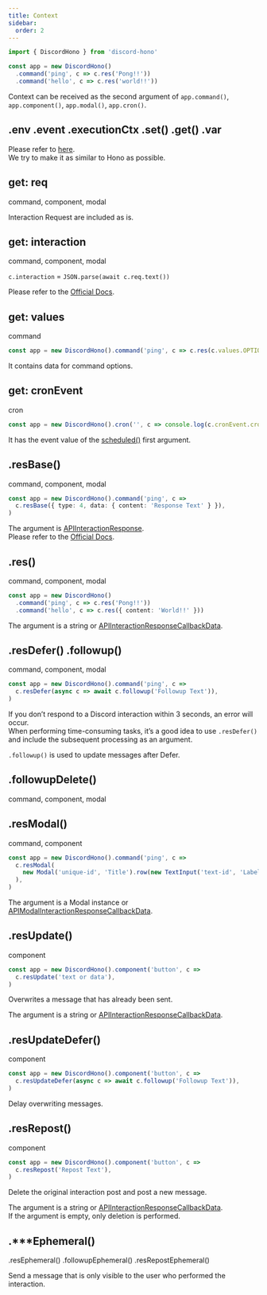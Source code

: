 ```yaml
---
title: Context
sidebar:
  order: 2
---
```


```ts /(?<=\s)c/
import { DiscordHono } from 'discord-hono'

const app = new DiscordHono()
  .command('ping', c => c.res('Pong!!'))
  .command('hello', c => c.res('world!!'))
```

Context can be received as the second argument of `app.command()`, `app.component()`, `app.modal()`, `app.cron()`.

## .env .event .executionCtx .set() .get() .var

Please refer to [here](https://hono.dev/api/context).  
We try to make it as similar to Hono as possible.

## get: req

command, component, modal

Interaction Request are included as is.

## get: interaction

command, component, modal

`c.interaction` = `JSON.parse(await c.req.text())`

Please refer to the [Official Docs](https://discord.com/developers/docs/interactions/receiving-and-responding#interaction-object).

## get: values

command

```ts
const app = new DiscordHono().command('ping', c => c.res(c.values.OPTION_NAME))
```

It contains data for command options.

## get: cronEvent

cron

```ts "cronEvent"
const app = new DiscordHono().cron('', c => console.log(c.cronEvent.cron))
```

It has the event value of the [scheduled()](https://developers.cloudflare.com/workers/runtime-apis/handlers/scheduled/) first argument.

## .resBase()

command, component, modal

```ts "resBase"
const app = new DiscordHono().command('ping', c =>
  c.resBase({ type: 4, data: { content: 'Response Text' } }),
)
```

The argument is [APIInteractionResponse](https://discord-api-types.dev/api/next/discord-api-types-v10#APIInteractionResponse).  
Please refer to the [Official Docs](https://discord.com/developers/docs/interactions/receiving-and-responding#interaction-response-object-interaction-response-structure).

## .res()

command, component, modal

```ts "res"
const app = new DiscordHono()
  .command('ping', c => c.res('Pong!!'))
  .command('hello', c => c.res({ content: 'World!!' }))
```

The argument is a string or [APIInteractionResponseCallbackData](https://discord-api-types.dev/api/next/discord-api-types-v10#APIInteractionResponseCallbackData).

## .resDefer() .followup()

command, component, modal

```ts "resDefer" "followup"
const app = new DiscordHono().command('ping', c =>
  c.resDefer(async c => await c.followup('Followup Text')),
)
```

If you don’t respond to a Discord interaction within 3 seconds, an error will occur.  
When performing time-consuming tasks, it’s a good idea to use `.resDefer()` and include the subsequent processing as an argument.

`.followup()` is used to update messages after Defer.

## .followupDelete()

command, component, modal

## .resModal()

command, component

```ts "resModal"
const app = new DiscordHono().command('ping', c =>
  c.resModal(
    new Modal('unique-id', 'Title').row(new TextInput('text-id', 'Label')),
  ),
)
```

The argument is a Modal instance or [APIModalInteractionResponseCallbackData](https://discord-api-types.dev/api/next/discord-api-types-v10/interface/APIModalInteractionResponseCallbackData).

## .resUpdate()

component

```ts "resUpdate"
const app = new DiscordHono().component('button', c =>
  c.resUpdate('text or data'),
)
```

Overwrites a message that has already been sent.

The argument is a string or [APIInteractionResponseCallbackData](https://discord-api-types.dev/api/next/discord-api-types-v10#APIInteractionResponseCallbackData).

## .resUpdateDefer()

component

```ts "resUpdateDefer"
const app = new DiscordHono().component('button', c =>
  c.resUpdateDefer(async c => await c.followup('Followup Text')),
)
```

Delay overwriting messages.

## .resRepost()

component

```ts "resRepost"
const app = new DiscordHono().component('button', c =>
  c.resRepost('Repost Text'),
)
```

Delete the original interaction post and post a new message.

The argument is a string or [APIInteractionResponseCallbackData](https://discord-api-types.dev/api/next/discord-api-types-v10#APIInteractionResponseCallbackData).  
If the argument is empty, only deletion is performed.

## .\*\*\*Ephemeral()

.resEphemeral() .followupEphemeral() .resRepostEphemeral()

Send a message that is only visible to the user who performed the interaction.

